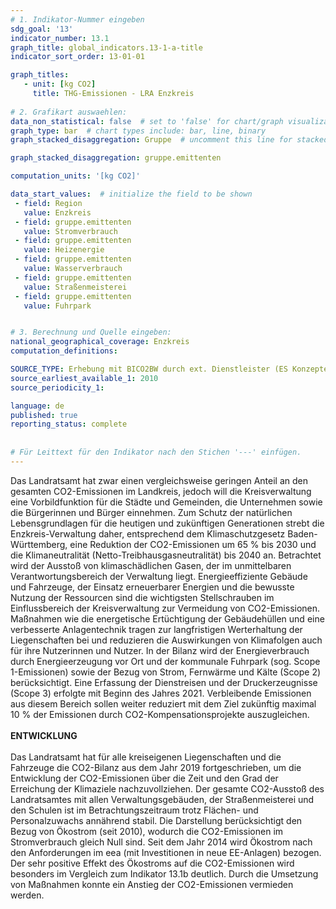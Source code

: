 ```yaml
---
# 1. Indikator-Nummer eingeben 
sdg_goal: '13' 
indicator_number: 13.1
graph_title: global_indicators.13-1-a-title
indicator_sort_order: 13-01-01

graph_titles:
   - unit: [kg CO2]
     title: THG-Emissionen - LRA Enzkreis
 
# 2. Grafikart auswaehlen: 
data_non_statistical: false  # set to 'false' for chart/graph visualization 
graph_type: bar  # chart types include: bar, line, binary 
graph_stacked_disaggregation: Gruppe  # uncomment this line for stacked bars. eplace 'Geschlecht' with the field of aggregation. 

graph_stacked_disaggregation: gruppe.emittenten  

computation_units: '[kg CO2]'

data_start_values:  # initialize the field to be shown  
 - field: Region
   value: Enzkreis
 - field: gruppe.emittenten
   value: Stromverbrauch
 - field: gruppe.emittenten
   value: Heizenergie
 - field: gruppe.emittenten
   value: Wasserverbrauch
 - field: gruppe.emittenten
   value: Straßenmeisterei
 - field: gruppe.emittenten
   value: Fuhrpark


# 3. Berechnung und Quelle eingeben: 
national_geographical_coverage: Enzkreis
computation_definitions: 

SOURCE_TYPE: Erhebung mit BICO2BW durch ext. Dienstleister (ES Konzepte)
source_earliest_available_1: 2010
source_periodicity_1: 

language: de   
published: true 
reporting_status: complete
 
 
# Für Leittext für den Indikator nach den Stichen '---' einfügen. 
---
```

Das Landratsamt hat zwar einen vergleichsweise geringen Anteil an den gesamten CO2-Emissionen im Landkreis, jedoch will die Kreisverwaltung eine Vorbildfunktion für die Städte und Gemeinden, die Unternehmen sowie die Bürgerinnen und Bürger einnehmen. Zum Schutz der natürlichen Lebensgrundlagen für die heutigen und zukünftigen Generationen strebt die Enzkreis-Verwaltung daher, entsprechend dem Klimaschutzgesetz Baden-Württemberg, eine Reduktion der CO2-Emissionen um 65 % bis 2030 und die Klimaneutralität (Netto-Treibhausgasneutralität) bis 2040 an. Betrachtet wird der Ausstoß von klimaschädlichen Gasen, der im unmittelbaren Verantwortungsbereich der Verwaltung liegt. Energieeffiziente Gebäude und Fahrzeuge, der Einsatz erneuerbarer Energien und die bewusste Nutzung der Ressourcen sind die wichtigsten Stellschrauben im Einflussbereich der Kreisverwaltung zur Vermeidung von CO2-Emissionen. Maßnahmen wie die energetische Ertüchtigung der Gebäudehüllen und eine verbesserte Anlagentechnik tragen zur langfristigen Werterhaltung der Liegenschaften bei und reduzieren die Auswirkungen von Klimafolgen auch für ihre Nutzerinnen und Nutzer. In der Bilanz wird der Energieverbrauch durch Energieerzeugung vor Ort und der kommunale Fuhrpark (sog. Scope 1-Emissionen) sowie der Bezug von Strom, Fernwärme und Kälte (Scope 2) berücksichtigt. Eine Erfassung der Dienstreisen und der Druckerzeugnisse (Scope 3) erfolgte mit Beginn des Jahres 2021. Verbleibende Emissionen aus diesem Bereich sollen weiter reduziert mit dem Ziel zukünftig maximal 10 % der Emissionen durch CO2-Kompensationsprojekte auszugleichen. <br>
<br>
**ENTWICKLUNG** <br>
<br>
Das Landratsamt hat für alle kreiseigenen Liegenschaften und die Fahrzeuge die CO2-Bilanz aus dem Jahr 2019 fortgeschrieben, um die Entwicklung der CO2-Emissionen über die Zeit und den Grad der Erreichung der Klimaziele nachzuvollziehen. Der gesamte CO2-Ausstoß des Landratsamtes mit allen Verwaltungsgebäuden, der Straßenmeisterei und den Schulen ist im Betrachtungszeitraum trotz Flächen- und Personalzuwachs annährend stabil. Die Darstellung berücksichtigt den Bezug von Ökostrom (seit 2010), wodurch die CO2-Emissionen im Stromverbrauch gleich Null sind. Seit dem Jahr 2014 wird Ökostrom nach den Anforderungen im eea (mit Investitionen in neue EE-Anlagen) bezogen. Der sehr positive Effekt des Ökostroms auf die CO2-Emissionen wird besonders im Vergleich zum Indikator 13.1b deutlich. Durch die Umsetzung von Maßnahmen konnte ein Anstieg der CO2-Emissionen vermieden werden.
